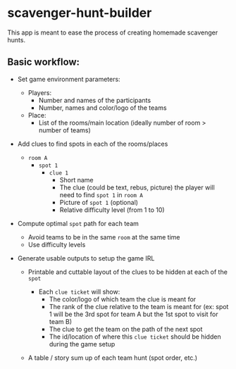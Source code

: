 # scavenger-hunt-builder

This app is meant to ease the process of creating homemade scavenger hunts.

## Basic workflow:
- Set game environment parameters: 
    - Players:
        - Number and names of the participants
        - Number, names and color/logo of the teams
    - Place:
        - List of the rooms/main location (ideally number of room > number of teams)

- Add clues to find spots in each of the rooms/places
    - `room A`
        - `spot 1`
            - `clue 1` 
                - Short name
                - The clue (could be text, rebus, picture) the player will need to find `spot 1` in `room A`
                - Picture of `spot 1` (optional)
                - Relative difficulty level (from 1 to 10)

- Compute optimal `spot` path for each team
    - Avoid teams to be in the same `room` at the same time
    - Use difficulty levels

- Generate usable outputs to setup the game IRL
    - Printable and cuttable layout of the clues to be hidden at each of the `spot`
        - Each `clue ticket` will show:
            - The color/logo of which team the clue is meant for
            - The rank of the clue relative to the team is meant for (ex: spot 1 will be the 3rd spot for team A but the 1st spot to visit for team B)
            - The clue to get the team on the path of the next spot
            - The id/location of where this `clue ticket` should be hidden during the game setup

    - A table / story sum up of each team hunt (spot order, etc.) 